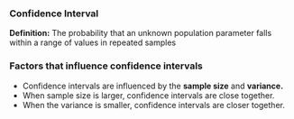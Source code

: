 ### Confidence Interval

**Definition:** The probability that an unknown population parameter falls within a range of values in repeated samples

### Factors that influence confidence intervals

-   Confidence intervals are influenced by the **sample size** and **variance.**
-   When sample size is larger, confidence intervals are close together.
-   When the variance is smaller, confidence intervals are closer together.
